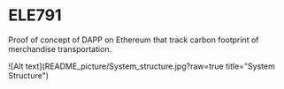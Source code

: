 # ELE791

Proof of concept of DAPP on Ethereum that track carbon footprint of merchandise transportation.

![Alt text](README_picture/System_structure.jpg?raw=true title="System Structure")




